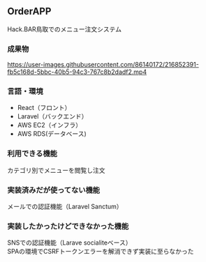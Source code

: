 ## OrderAPP
Hack.BAR鳥取でのメニュー注文システム
### 成果物


https://user-images.githubusercontent.com/86140172/216852391-fb5c168d-5bbc-40b5-94c3-767c8b2dadf2.mp4


### 言語・環境
* React（フロント）
* Laravel（バックエンド）
* AWS EC2（インフラ）
* AWS RDS(データベース)
### 利用できる機能
カテゴリ別でメニューを閲覧し注文
### 実装済みだが使ってない機能
メールでの認証機能（Laravel Sanctum）
### 実装したかったけどできなかった機能
SNSでの認証機能（Larave socialiteベース）  
SPAの環境でCSRFトークンエラーを解消できず実装に至らなかった
